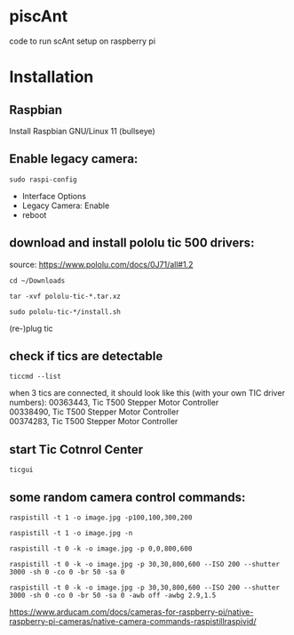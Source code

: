 # piscAnt
code to run scAnt setup on raspberry pi

# Installation
## Raspbian
Install Raspbian GNU/Linux 11 (bullseye)

## Enable legacy camera:
`sudo raspi-config`
  * Interface Options
  * Legacy Camera: Enable
  * reboot

## download and install pololu tic 500 drivers:
source: https://www.pololu.com/docs/0J71/all#1.2

`cd ~/Downloads`

`tar -xvf pololu-tic-*.tar.xz`

`sudo pololu-tic-*/install.sh`

(re-)plug tic

## check if tics are detectable
`ticcmd --list`

when 3 tics are connected, it should look like this (with your own TIC driver numbers):
00363443,         Tic T500 Stepper Motor Controller            
00338490,         Tic T500 Stepper Motor Controller            
00374283,         Tic T500 Stepper Motor Controller 

## start Tic Cotnrol Center
`ticgui`

## some random camera control commands:
`raspistill -t 1 -o image.jpg -p100,100,300,200`

`raspistill -t 1 -o image.jpg -n`

`raspistill -t 0 -k -o image.jpg -p 0,0,800,600`

`raspistill -t 0 -k -o image.jpg -p 30,30,800,600 --ISO 200 --shutter 3000 -sh 0 -co 0 -br 50 -sa 0`

`raspistill -t 0 -k -o image.jpg -p 30,30,800,600 --ISO 200 --shutter 3000 -sh 0 -co 0 -br 50 -sa 0 -awb off -awbg 2.9,1.5`

https://www.arducam.com/docs/cameras-for-raspberry-pi/native-raspberry-pi-cameras/native-camera-commands-raspistillraspivid/

